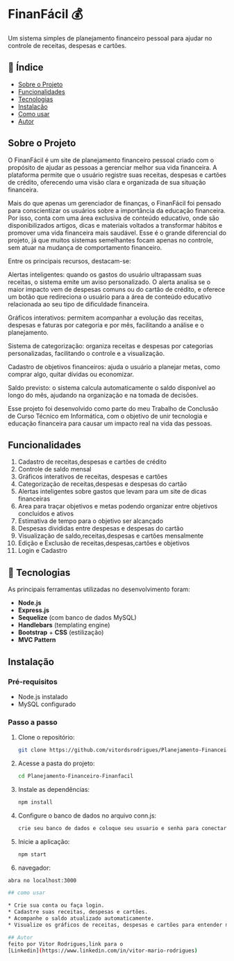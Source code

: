 # FinanFácil 💰

Um sistema simples de planejamento financeiro pessoal para ajudar no controle de receitas, despesas e cartões.

## 📑 Índice

- [Sobre o Projeto](#sobre-o-projeto)
- [Funcionalidades](#funcionalidades)
- [Tecnologias](#-tecnologias)
- [Instalação](#instalação)
- [Como usar](#como-usar)
- [Autor](#autor)


## Sobre o Projeto

  O FinanFácil é um site de planejamento financeiro pessoal criado com o propósito de ajudar as pessoas a gerenciar melhor sua vida financeira. A plataforma permite que o usuário registre suas receitas, despesas e cartões de crédito, oferecendo uma visão clara e organizada de sua situação financeira.

Mais do que apenas um gerenciador de finanças, o FinanFácil foi pensado para conscientizar os usuários sobre a importância da educação financeira. Por isso, conta com uma área exclusiva de conteúdo educativo, onde são disponibilizados artigos, dicas e materiais voltados a transformar hábitos e promover uma vida financeira mais saudável. Esse é o grande diferencial do projeto, já que muitos sistemas semelhantes focam apenas no controle, sem atuar na mudança de comportamento financeiro.

Entre os principais recursos, destacam-se:

Alertas inteligentes: quando os gastos do usuário ultrapassam suas receitas, o sistema emite um aviso personalizado. O alerta analisa se o maior impacto vem de despesas comuns ou do cartão de crédito, e oferece um botão que redireciona o usuário para a área de conteúdo educativo relacionada ao seu tipo de dificuldade financeira.

Gráficos interativos: permitem acompanhar a evolução das receitas, despesas e faturas por categoria e por mês, facilitando a análise e o planejamento.

Sistema de categorização: organiza receitas e despesas por categorias personalizadas, facilitando o controle e a visualização.

Cadastro de objetivos financeiros: ajuda o usuário a planejar metas, como comprar algo, quitar dívidas ou economizar.

Saldo previsto: o sistema calcula automaticamente o saldo disponível ao longo do mês, ajudando na organização e na tomada de decisões.

Esse projeto foi desenvolvido como parte do meu Trabalho de Conclusão de Curso Técnico em Informática, com o objetivo de unir tecnologia e educação financeira para causar um impacto real na vida das pessoas.

## Funcionalidades

1. Cadastro de receitas,despesas e cartões de crédito
2. Controle de saldo mensal
3. Gráficos interativos de receitas, despesas e cartões
4. Categorização de receitas,despesas e despesas do cartão
5. Alertas inteligentes sobre gastos que levam para um site de dicas financeiras
6. Area para traçar objetivos e metas podendo organizar entre objetivos concluidos e ativos
7. Estimativa de tempo para o objetivo ser alcançado
8. Despesas divididas entre despesas e despesas do cartão
9. Visualização de saldo,receitas,despesas e cartões mensalmente
10. Edição e Exclusão de receitas,despesas,cartões e objetivos
11. Login e Cadastro

## 🚀 Tecnologias

As principais ferramentas utilizadas no desenvolvimento foram:
- **Node.js**
- **Express.js**
- **Sequelize** (com banco de dados MySQL)
- **Handlebars** (templating engine)
- **Bootstrap** + **CSS** (estilização)
- **MVC Pattern**

## Instalação

### Pré-requisitos
- Node.js instalado  
- MySQL configurado  

### Passo a passo
1. Clone o repositório:
   ```bash
   git clone https://github.com/vitordsrodrigues/Planejamento-Financeiro-Finanfacil.git
2. Acesse a pasta do projeto:
   ```bash
   cd Planejamento-Financeiro-Finanfacil
4. Instale as dependências:
   ```bash
   npm install
6. Configure o banco de dados no arquivo conn.js:
   ```bash
   crie seu banco de dados e coloque seu usuario e senha para conectar
8. Inicie a aplicação:
   ```bash
   npm start
9. navegador:
  ```bash
  abra no localhost:3000

## como usar

* Crie sua conta ou faça login.
* Cadastre suas receitas, despesas e cartões.
* Acompanhe o saldo atualizado automaticamente.
* Visualize os gráficos de receitas, despesas e cartões para entender melhor sua vida financeira.

## Autor
feito por Vitor Rodrigues,link para o
[Linkedin](https://www.linkedin.com/in/vitor-mario-rodrigues)

   
   















